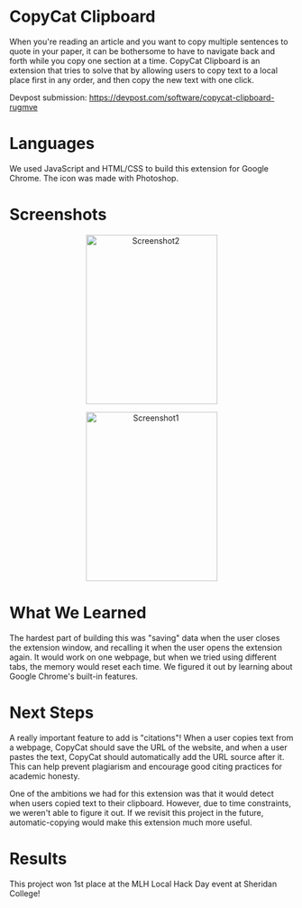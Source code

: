# CopyCat Clipboard

When you're reading an article and you want to copy multiple sentences to quote in your paper, it can be bothersome
to have to navigate back and forth while you copy one section at a time. CopyCat Clipboard is an extension that
tries to solve that by allowing users to copy text to a local place first in any order, and then copy the new text
with one click. 

Devpost submission: https://devpost.com/software/copycat-clipboard-rugmve

# Languages

We used JavaScript and HTML/CSS to build this extension for Google Chrome. The icon was made with Photoshop.

# Screenshots

<p align="center"><img src="https://lh3.googleusercontent.com/MXVDYqPcBocz4fypXpXkXXjeyPRx4nps49-Zy7lwJ_vXcBv8YuOwsfeh5L9GYdgCev9pJxZfTuRXxKw3YxUwwGBHYbde-khLnvo2cFxgetg9pfyclhuwsQIUyUzl0ZX5iuqVEtBrfF1f0sgZaIZgnWJ0gP6xNKhwWfwKuENVQ-I9ndMAdRMu_ZjddEe_VqzmgGUBU_x7WO7S7oOzVIG6B2v03sbKekrOx6jYArxTtXx7iFBdkVFlZu3Hf6XQcFoBSQoNdntQDNStGOjc7DpvtT8UvM8bIRMZvuWUzpix_ufgIoXxS0WN6jFvA4H4-tVLUUnH8FY-VsTbhxXvEd-5DAJqR0qtHMNDsMob6X6RjgQzA6jU0v9dc3fdFnGSOEP5UPoHVFyCvj9hK8zCxLSciT2KLf2Ae7St6wFoo9pv_piJW1dxGRVZF1wPPbNZ6Afhazy4pgKpizFeoT2bEDQn3ZZUss1xVybCO4tx_C8w4HCVSEyw7mfwnsRK3BPIDSE31jqja2rz34MwNC14Ugf9zdDh33k-PHMlX2-cuWP6BsB5i39rJiax0Jg7JGxfF88FsL5Sfea5tOZJ7Srm08z1a4hD2bhqPvb-KMFZS4-E5wzWBgw426H2PKzr6XbZH4e2VIpAxXDZ9D_6KGm1V6fz7a6CRqLc8Ii5VE16i91la-nAJ-CsFK603h8=w638-h856-no" alt="Screenshot2"
	title="Screenshot" width="233" height="300" /></p> 
	
<p align="center"><img src="https://lh3.googleusercontent.com/tBe3aXndIyQklgcCkjukxNrIKEIny2cFkUi2BV0ZaQjTcLFpGp_iAmFAnqFDZU7umNvvyP4R8J_efxZft9F2_AwLkXuwQTmuvDULDw4KvFfpBFyUNPCoVMMhJ1U0HKXUrKGoLpD9L-DYLmUbBuZr_8Uqo19chGVpWw-S0bs9sw7i51xL6j3GOPZ5xOS2An60CWJjS1iRKdE5FN_Dj6GwaFR2YMsOQE9cYdKPlB1ASCDvue1GgZEVoaNf7Y3_hJQJj1R-EU6maZlVdVaczDS15Kag_AsRJEnl6lquA3tt1t52PQCNqBwBIeoEXENGSj0WrFETEhuaHaKJKRXpFY_cFPcpUTFL6HTvqSlpi9HnmnHdAj5PJuTbRonlKBX8I6cheEP0EDz__a9QcKSDBpdryRAzVJmvyuUDJlIoQjX5xd01_DSV7p85DX9amlF61wl9XKcA0TpjV_yC2sZQIdTTiK3A9rD3BTq0MzIEdm6pe3-blopB1deZv_2i8jot2nM14k7J86nh-mHIstMmDw-0HQCsh8WkfbTROHIN03TY23Up8lgw_b2F1jIkvhfaOWIl8dW6hPDkCkr2WugMmY79JW0d3dLLCys9viZnpo6dl8EQZaG_xnNsNCR0py-pdR04tB9zav5iWWoAmzrDcHTsIYb5YmVgKmojIVMRrk0tMVTNuAAv3mEkJWE=w644-h862-no" alt="Screenshot1"
	title="Screenshot" width="233" height="300" /></p> 

# What We Learned

The hardest part of building this was "saving" data when the user closes the extension window, and recalling it when
the user opens the extension again. It would work on one webpage, but when we tried using different tabs, the memory
would reset each time. We figured it out by learning about Google Chrome's built-in features. 

# Next Steps

A really important feature to add is "citations"! When a user copies text from a webpage, CopyCat should save the URL 
of the website, and when a user pastes the text, CopyCat should automatically add the URL source after it. This can
help prevent plagiarism and encourage good citing practices for academic honesty. 

One of the ambitions we had for this extension was that it would detect when users copied text to their clipboard. 
However, due to time constraints, we weren't able to figure it out. If we revisit this project in the future, 
automatic-copying would make this extension much more useful.

# Results

This project won 1st place at the MLH Local Hack Day event at Sheridan College!
